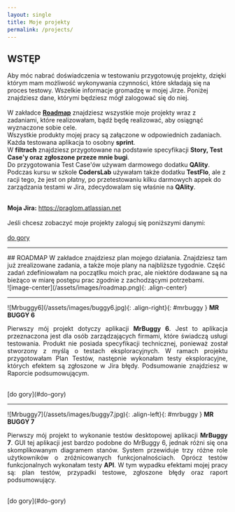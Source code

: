 ```yaml
---
layout: single
title: Moje projekty
permalink: /projects/
---
```

<a name="do-gory"></a>
## WSTĘP
Aby móc nabrać doświadczenia w testowaniu przygotowuję projekty, dzięki którym mam możliwość wykonywania czynności, które składają się na proces testowy. Wszelkie informacje gromadzę w mojej Jirze. Poniżej znajdziesz dane, którymi będziesz mógł zalogować się do niej. <br><br>
W zakładce <a href="#roadmap"><b>Roadmap</b></a> znajdziesz wszystkie moje projekty wraz z zadaniami, które realizowałam, bądź będę realizować, aby osiągnąć wyznaczone sobie cele. <br>
Wszystkie produkty mojej pracy są załączone w odpowiednich zadaniach. <br>
Każda testowana aplikacja to osobny <b>sprint</b>.<br>
W <b>filtrach</b> znajdziesz przygotowane na podstawie specyfikacji <b>Story, Test Case'y oraz zgłoszone przeze mnie bugi</b>.<br>
Do przygotowania Test Case'ów używam darmowego dodatku <b>QAlity</b>. Podczas kursu w szkole <b>CodersLab</b> używałam także dodatku <b>TestFlo</b>, ale z racji tego, że jest on płatny, po przetestowaniu kilku darmowych appek do zarządzania testami w Jira, zdecydowalam się właśnie na <b>QAlity</b>.<br><br>

<b>Moja Jira:</b> https://praglom.atlassian.net
<br><br>
Jeśli chcesz zobaczyć moje projekty zaloguj się poniższymi danymi:
<br><br>
[do gory](#do-gory)
<hr />
## ROADMAP
<a name="roadmap"></a>
W zakładce znajdziesz plan mojego działania. Znajdziesz tam już zrealizowane zadania, a także moje plany na najbliższe tygodnie. Część zadań zdefiniowałam na początlku moich prac, ale niektóre dodawane są na bieżąco w miarę postępu prac zgodnie z zachodzącymi potrzebami.
<br>
![image-center](/assets/images/roadmap.png){: .align-center}
<br>
<hr />
![Mrbuggy6](/assets/images/buggy6.jpg){: .align-right}{: #mrbuggy }
<b>MR BUGGY 6</b>
<p style="text-align:justify">Pierwszy mój projekt dotyczy aplikacji <b>MrBuggy 6</b>. Jest to aplikacja przeznaczona jest dla osób zarządzających firmami, które świadczą usługi testowania. Produkt nie posiada specyfikacji technicznej, ponieważ został stworzony z myślą o testach eksploracyjnych. W ramach projektu przygotowałam Plan Testów, następnie wykonałam testy eksploracyjne, których efektem są zgłoszone w Jira błędy. Podsumowanie znajdziesz w Raporcie podsumowującym.</p>
<br>
[do gory](#do-gory)
<hr />
![Mrbuggy7](/assets/images/buggy7.jpg){: .align-left}{: #mrbuggy }
 <b>MR BUGGY 7</b>
 <p style="text-align:justify">Pierwszy mój projekt to wykonanie testów desktopowej aplikacji <b>MrBuggy 7</b>. GUI tej aplikacji jest bardzo podobne do MrBuggy 6, jednak różni się ona skomplikowanym diagramem stanów. System przewiduje trzy różne role użytkowników o zróżnicowanych funkcjonalnościach. Oprócz testów funkcjonalnych wykonałam testy <b>API</b>. 
W tym wypadku efektami mojej pracy są: plan testów, przypadki testowe, zgłoszone błędy oraz raport podsumowujący.</p>
<br>[do gory](#do-gory)
